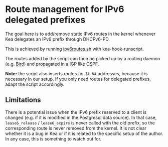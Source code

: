 # Route management for IPv6 delegated prefixes

The goal here is to add/remove static IPv6 routes in the kernel whenever Kea delegates
an IPv6 prefix through DHCPv6-PD.

This is achieved by running [ipv6routes.sh](ipv6-routes.sh) with kea-hook-runscript.

The routes added by the script can then be picked up by a routing daemon
(e.g. [Bird](http://bird.network.cz/)) and propagated in a IGP like OSPF.

**Note:** the script also inserts routes for `IA_NA` addresses, because it is necessary
in our setup.  If you only need routes for delegated prefixes, adapt the script accordingly.

## Limitations

There is a potential issue when the IPv6 prefix reserved to a client is changed (e.g. if it is
modified in the Postgresql data source).  In that case, `lease6_release` / `lease6_expire` is
never called with the old prefix, so the corresponding route is never removed from the kernel.
It is not clear whether it is a bug in Kea or if it is related to the specific setup of the author.
In any case, this is something to watch out for.
